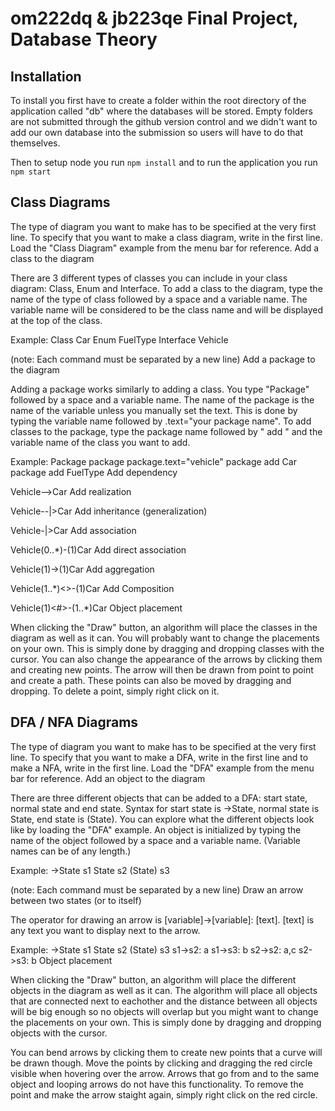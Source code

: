 # om222dq & jb223qe Final Project, Database Theory

## Installation
To install you first have to create a folder within the root directory of the application called "db" where the databases will be stored. Empty folders are not submitted through the github version control and we didn't want to add our own database into the submission so users will have to do that themselves.

Then to setup node you run `npm install` and to run the application you run `npm start`

## Class Diagrams
The type of diagram you want to make has to be specified at the very first line. To specify that you want to make a class diagram, write <class> in the first line. Load the "Class Diagram" example from the menu bar for reference.
Add a class to the diagram

There are 3 different types of classes you can include in your class diagram: Class, Enum and Interface. To add a class to the diagram, type the name of the type of class followed by a space and a variable name. The variable name will be considered to be the class name and will be displayed at the top of the class.

Example:
Class Car
Enum FuelType
Interface Vehicle

(note: Each command must be separated by a new line)
Add a package to the diagram

Adding a package works similarly to adding a class. You type "Package" followed by a space and a variable name. The name of the package is the name of the variable unless you manually set the text. This is done by typing the variable name followed by .text="your package name". To add classes to the package, type the package name followed by " add " and the variable name of the class you want to add.

Example:
Package package
package.text="vehicle"
package add Car
package add FuelType
Add dependency

Vehicle-->Car
Add realization

Vehicle--|>Car
Add inheritance (generalization)

Vehicle-|>Car
Add association

Vehicle(0..*)-(1)Car
Add direct association

Vehicle(1)->(1)Car
Add aggregation

Vehicle(1..*)<>-(1)Car
Add Composition

Vehicle(1)<#>-(1..*)Car
Object placement

When clicking the "Draw" button, an algorithm will place the classes in the diagram as well as it can. You will probably want to change the placements on your own. This is simply done by dragging and dropping classes with the cursor. You can also change the appearance of the arrows by clicking them and creating new points. The arrow will then be drawn from point to point and create a path. These points can also be moved by dragging and dropping. To delete a point, simply right click on it.

## DFA / NFA Diagrams
The type of diagram you want to make has to be specified at the very first line. To specify that you want to make a DFA, write <dfa> in the first line and to make a NFA, write <nfa> in the first line. Load the "DFA" example from the menu bar for reference.
Add an object to the diagram

There are three different objects that can be added to a DFA: start state, normal state and end state. Syntax for start state is ->State, normal state is State, end state is (State). You can explore what the different objects look like by loading the "DFA" example.
An object is initialized by typing the name of the object followed by a space and a variable name.
(Variable names can be of any length.)

Example:
->State s1
State s2
(State) s3

(note: Each command must be separated by a new line)
Draw an arrow between two states (or to itself)

The operator for drawing an arrow is [variable]->[variable]: [text].
[text] is any text you want to display next to the arrow.

Example:
->State s1
State s2
(State) s3
s1->s2: a
s1->s3: b
s2->s2: a,c
s2->s3: b
Object placement

When clicking the "Draw" button, an algorithm will place the different objects in the diagram as well as it can. The algorithm will place all objects that are connected next to eachother and the distance between all objects will be big enough so no objects will overlap but you might want to change the placements on your own. This is simply done by dragging and dropping objects with the cursor.

You can bend arrows by clicking them to create new points that a curve will be drawn though. Move the points by clicking and dragging the red circle visible when hovering over the arrow. Arrows that go from and to the same object and looping arrows do not have this functionality. To remove the point and make the arrow staight again, simply right click on the red circle.